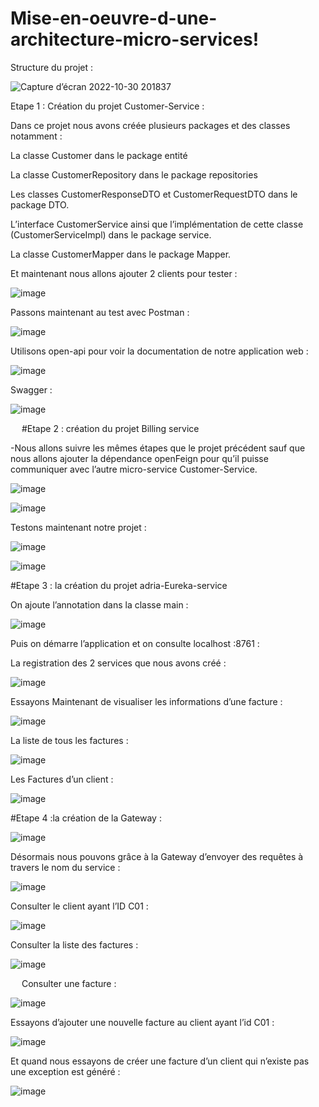 # Mise-en-oeuvre-d-une-architecture-micro-services!

Structure du projet :

![Capture d’écran 2022-10-30 201837](https://user-images.githubusercontent.com/85801662/198897415-2405e7fa-93d2-40d8-94b3-9101d12b55e4.jpg)


Etape 1 : Création du projet Customer-Service :

  Dans ce projet nous avons créée plusieurs packages et des classes notamment :
  	
   La classe Customer dans le package entité
    
   La classe CustomerRepository dans le package repositories 
   
   Les classes CustomerResponseDTO et CustomerRequestDTO dans le package DTO.
	
   L’interface CustomerService ainsi que l’implémentation de cette classe (CustomerServiceImpl) dans le package service.

   La classe CustomerMapper dans le package Mapper.

Et maintenant nous allons ajouter 2 clients pour tester :

![image](https://user-images.githubusercontent.com/85801662/198897480-052330cd-afb4-4183-96e2-4fa8f7705d1e.png)


 
 
Passons maintenant au test avec Postman :
 
 ![image](https://user-images.githubusercontent.com/85801662/198897555-2ba914d5-9fff-46c9-a401-e3f0cb1ac6c0.png)

 
Utilisons open-api pour voir la documentation de notre application web :

![image](https://user-images.githubusercontent.com/85801662/198897569-06efb95f-19ac-4d46-9b07-794e134fea2e.png)

 
Swagger :

![image](https://user-images.githubusercontent.com/85801662/198897595-c23af1a8-28ea-440c-a233-1e3c694ba8fa.png)

 
 
#Etape 2 : création du projet Billing service

-Nous allons suivre les mêmes étapes que le projet précédent sauf que nous allons ajouter la dépendance openFeign pour qu’il puisse communiquer avec l’autre micro-service Customer-Service.
 
![image](https://user-images.githubusercontent.com/85801662/198897623-946fdf4c-e016-4a35-a15a-1f460a9c3565.png)


![image](https://user-images.githubusercontent.com/85801662/198897650-0466a44b-ad2e-4aa2-a692-668f6db157a7.png)

 
Testons maintenant notre projet :
 
 ![image](https://user-images.githubusercontent.com/85801662/198897672-ec01ad32-e5b2-4982-a439-8248d7e58e3c.png)

![image](https://user-images.githubusercontent.com/85801662/198897685-d83fa4c6-2619-48b5-b66a-f5dd9a2597b5.png)


#Etape 3 : la création du projet adria-Eureka-service

On ajoute l’annotation dans la classe main :
 
![image](https://user-images.githubusercontent.com/85801662/198897704-57f62648-1156-45db-b784-4658ff06a2be.png)

 
Puis on démarre l’application et on consulte localhost :8761 :
 
La registration des 2 services que nous avons créé :

![image](https://user-images.githubusercontent.com/85801662/198897723-05fe0ded-2ac0-4eeb-a04f-1414955a8afe.png)

 
Essayons Maintenant de visualiser les informations d’une facture :

![image](https://user-images.githubusercontent.com/85801662/198897747-1f201fa1-dec7-4776-9edf-64b6611d6489.png)

 
La liste de tous les factures :

![image](https://user-images.githubusercontent.com/85801662/198897759-0b211cd5-a4f8-477c-a06b-4ecce8ce431d.png)


Les Factures d’un client :

![image](https://user-images.githubusercontent.com/85801662/198897793-005f9c3a-bf63-42a2-9533-5baf8a18eee7.png)

 
#Etape 4 :la création de la Gateway :
 
![image](https://user-images.githubusercontent.com/85801662/198897865-4364ff95-df9e-420b-99cf-23668c0de94a.png)


Désormais nous pouvons grâce à la Gateway d’envoyer des requêtes à travers le nom du service : 

 ![image](https://user-images.githubusercontent.com/85801662/198897873-9802b6bd-f83c-4ca2-bbbd-836890ec8376.png)

 
Consulter le client ayant l’ID C01 :

![image](https://user-images.githubusercontent.com/85801662/198897883-f9484322-388e-4029-9853-08362c5fb759.png)

 
Consulter la liste des factures :

![image](https://user-images.githubusercontent.com/85801662/198897898-ee156e4c-369a-4c1b-85b2-018298f0d811.png)
 
 
Consulter une facture :

![image](https://user-images.githubusercontent.com/85801662/198897913-b4a4f07f-8e42-4fec-bdce-08d157529604.png)

 
Essayons d’ajouter une nouvelle facture au client ayant l’id C01 :
 
 ![image](https://user-images.githubusercontent.com/85801662/198897924-b22e6fdd-cf5d-4589-b630-0352f97b2064.png)


Et quand nous essayons de créer une facture d’un client qui n’existe pas une exception est généré :

![image](https://user-images.githubusercontent.com/85801662/198897934-71de6066-2b1f-43b4-b40d-9c2f9e684227.png)

 


